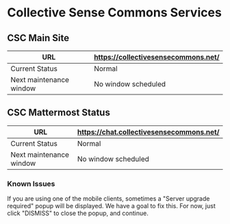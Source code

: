 # Collective Sense Commons Services

## CSC Main Site

| URL                     | https://collectivesensecommons.net/ |
| ----------------------- | ----------------------------------- |
| Current Status          | Normal                              |
| Next maintenance window | No window scheduled                 |

## CSC Mattermost Status

| URL                     | https://chat.collectivesensecommons.net/ |
| ----------------------- | ---------------------------------------- |
| Current Status          | Normal                                   |
| Next maintenance window | No window scheduled                      |

### Known Issues

If you are using one of the mobile clients, sometimes a "Server upgrade required" popup will be displayed.  We have a goal to fix this. For now, just click "DISMISS" to close the popup, and continue.
